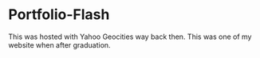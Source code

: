 Portfolio-Flash
===============

This was hosted with Yahoo Geocities way back then. This was one of my website when after graduation. 

